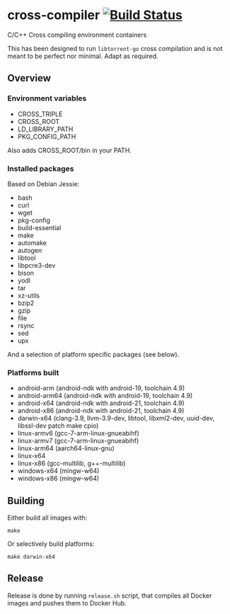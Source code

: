 cross-compiler [![Build Status](https://travis-ci.org/scakemyer/cross-compiler.svg?branch=master)](https://travis-ci.org/scakemyer/cross-compiler)
==============

C/C++ Cross compiling environment containers

This has been designed to run `libtorrent-go` cross compilation and is not meant to be perfect nor minimal. Adapt as required.

## Overview

### Environment variables

- CROSS_TRIPLE
- CROSS_ROOT
- LD_LIBRARY_PATH
- PKG_CONFIG_PATH

Also adds CROSS_ROOT/bin in your PATH.

### Installed packages

Based on Debian Jessie:
- bash
- curl
- wget
- pkg-config
- build-essential
- make
- automake
- autogen
- libtool
- libpcre3-dev
- bison
- yodl
- tar
- xz-utils
- bzip2
- gzip
- file
- rsync
- sed
- upx

And a selection of platform specific packages (see below).

### Platforms built

- android-arm (android-ndk with android-19, toolchain 4.9)
- android-arm64 (android-ndk with android-19, toolchain 4.9)
- android-x64 (android-ndk with android-21, toolchain 4.9)
- android-x86 (android-ndk with android-21, toolchain 4.9)
- darwin-x64 (clang-3.9, llvm-3.9-dev, libtool, libxml2-dev, uuid-dev, libssl-dev patch make cpio)
- linux-armv6 (gcc-7-arm-linux-gnueabihf)
- linux-armv7 (gcc-7-arm-linux-gnueabihf)
- linux-arm64 (aarch64-linux-gnu)
- linux-x64
- linux-x86 (gcc-multilib, g++-multilib)
- windows-x64 (mingw-w64)
- windows-x86 (mingw-w64)

## Building

Either build all images with:

    make

Or selectively build platforms:

    make darwin-x64

## Release

Release is done by running `release.sh` script, that compiles all Docker images and pushes them to Docker Hub.